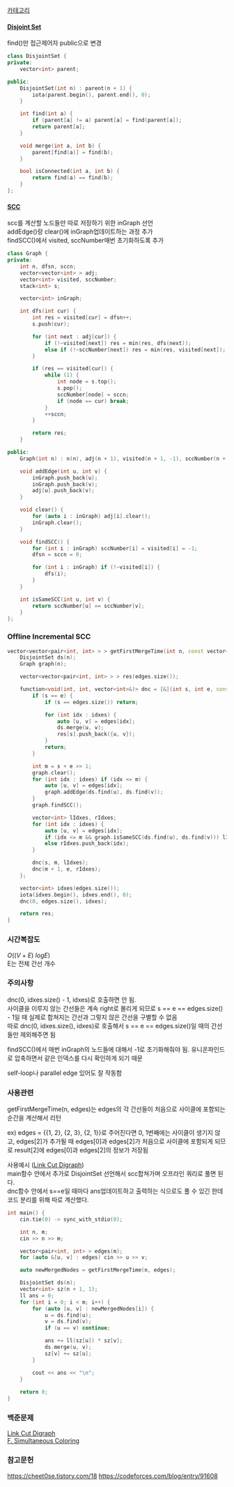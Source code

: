 [카테고리](/README.md)
#### [Disjoint Set](/자료구조/기타/Disjoint%20Set.md)
find()만 접근제어자 public으로 변경
```cpp
class DisjointSet {
private:
    vector<int> parent;

public:
    DisjointSet(int n) : parent(n + 1) {
        iota(parent.begin(), parent.end(), 0);
    }

    int find(int a) {
        if (parent[a] != a) parent[a] = find(parent[a]);
        return parent[a];
    }

    void merge(int a, int b) {
        parent[find(a)] = find(b);
    }

    bool isConnected(int a, int b) {
        return find(a) == find(b);
    }
};
```
#### [SCC](/그래프%20이론/그래프/Strongly%20Connected%20Component.md)
scc를 계산할 노드들만 따로 저장하기 위한 inGraph 선언   
addEdge()랑 clear()에 inGraph업데이트하는 과정 추가   
findSCC()에서 visited, sccNumber매번 초기화하도록 추가   
```cpp
class Graph {
private:
    int n, dfsn, sccn;
    vector<vector<int> > adj;
    vector<int> visited, sccNumber;
    stack<int> s;

    vector<int> inGraph;

    int dfs(int cur) {
        int res = visited[cur] = dfsn++;
        s.push(cur);

        for (int next : adj[cur]) {
            if (!~visited[next]) res = min(res, dfs(next));
            else if (!~sccNumber[next]) res = min(res, visited[next]);
        }

        if (res == visited[cur]) {
            while (1) {
                int node = s.top();
                s.pop();
                sccNumber[node] = sccn;
                if (node == cur) break;
            }
            ++sccn;
        }

        return res;
    }

public:
    Graph(int n) : n(n), adj(n + 1), visited(n + 1, -1), sccNumber(n + 1, -1) {}

    void addEdge(int u, int v) {
        inGraph.push_back(u);
        inGraph.push_back(v);
        adj[u].push_back(v);
    }

    void clear() {
        for (auto i : inGraph) adj[i].clear();
        inGraph.clear();
    }

    void findSCC() {
        for (int i : inGraph) sccNumber[i] = visited[i] = -1;
        dfsn = sccn = 0;

        for (int i : inGraph) if (!~visited[i]) {
            dfs(i);
        }
    }

    int isSameSCC(int u, int v) {
        return sccNumber[u] == sccNumber[v];
    }
};
```
### Offline Incremental SCC
```cpp
vector<vector<pair<int, int> > > getFirstMergeTime(int n, const vector<pair<int, int> > &edges) {
    DisjointSet ds(n);
    Graph graph(n);

    vector<vector<pair<int, int> > > res(edges.size());

    function<void(int, int, vector<int>&)> dnc = [&](int s, int e, const vector<int> &idxes) {
        if (s == e) {
            if (s == edges.size()) return;

            for (int idx : idxes) {
                auto [u, v] = edges[idx];
                ds.merge(u, v);
                res[s].push_back({u, v});
            }
            return;
        }

        int m = s + e >> 1;
        graph.clear();
        for (int idx : idxes) if (idx <= m) {
            auto [u, v] = edges[idx];
            graph.addEdge(ds.find(u), ds.find(v));
        }
        graph.findSCC();

        vector<int> lIdxes, rIdxes;
        for (int idx : idxes) {
            auto [u, v] = edges[idx];
            if (idx <= m && graph.isSameSCC(ds.find(u), ds.find(v))) lIdxes.push_back(idx);
            else rIdxes.push_back(idx);
        }

        dnc(s, m, lIdxes);
        dnc(m + 1, e, rIdxes);
    };

    vector<int> idxes(edges.size());
    iota(idxes.begin(), idxes.end(), 0);
    dnc(0, edges.size(), idxes);

    return res;
}
```
### 시간복잡도 
$O((V+E)~logE)$   
E는 전체 간선 개수   

### 주의사항
dnc(0, idxes.size() - 1, idxes)로 호출하면 안 됨.   
사이클을 이루지 않는 간선들은 계속 right로 몰리게 되므로 s == e == edges.size() - 1일 때 실제로 합쳐지는 간선과 그렇지 않은 간선을 구별할 수 없음   
따로 dnc(0, idxes.size(), idxes)로 호출해서 s == e == edges.size()일 때의 간선들만 제외해주면 됨   

findSCC()에서 매번 inGraph의 노드들에 대해서 -1로 초기화해줘야 됨. 유니온파인드로 압축하면서 같은 인덱스를 다시 확인하게 되기 때문   

self-loop나 parallel edge 있어도 잘 작동함

### 사용관련
getFirstMergeTime(n, edges)는 edges의 각 간선들이 처음으로 사이클에 포함되는 순간을 계산해서 리턴

ex)
edges = {{1, 2}, {2, 3}, {2, 1}}로 주어진다면
0, 1번째에는 사이클이 생기지 않고, edges[2]가 추가될 때 edges[0]과 edges[2]가 처음으로 사이클에 포함되게 되므로
result[2]에 edges[0]과 edges[2]의 정보가 저장됨

사용예시 ([Link Cut Digraph](https://www.acmicpc.net/problem/19028))   
main함수 안에서 추가로 DisjointSet 선언해서 scc합쳐가며 오프라인 쿼리로 풀면 된다.   
dnc함수 안에서 s==e일 때마다 ans업데이트하고 출력하는 식으로도 풀 수 있긴 한데 코드 분리를 위해 따로 계산했다.   
```cpp
int main() {
    cin.tie(0) -> sync_with_stdio(0);

    int n, m;
    cin >> n >> m;

    vector<pair<int, int> > edges(m);
    for (auto &[u, v] : edges) cin >> u >> v;

    auto newMergedNodes = getFirstMergeTime(n, edges);

    DisjointSet ds(n);
    vector<int> sz(n + 1, 1);
    ll ans = 0;
    for (int i = 0; i < m; i++) {
        for (auto [u, v] : newMergedNodes[i]) {
            u = ds.find(u);
            v = ds.find(v);
            if (u == v) continue;

            ans += ll(sz[u]) * sz[v];
            ds.merge(u, v);
            sz[v] += sz[u];
        }

        cout << ans << "\n";
    }
    
    return 0;
}
```

### 백준문제
[Link Cut Digraph](https://www.acmicpc.net/problem/19028)   
[F. Simultaneous Coloring](https://codeforces.com/contest/1989/problem/F)

### 참고문헌
https://cheet0se.tistory.com/18
https://codeforces.com/blog/entry/91608
